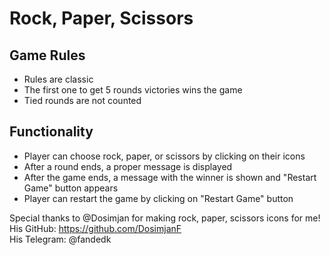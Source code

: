 # Rock, Paper, Scissors

## Game Rules

* Rules are classic
* The first one to get 5 rounds victories wins the game
* Tied rounds are not counted

## Functionality

* Player can choose rock, paper, or scissors by clicking on their icons
* After a round ends, a proper message is displayed
* After the game ends, a message with the winner is shown and "Restart Game" button appears
* Player can restart the game by clicking on "Restart Game" button

Special thanks to @Dosimjan for making rock, paper, scissors icons for me!  
His GitHub: https://github.com/DosimjanF  
His Telegram: @fandedk